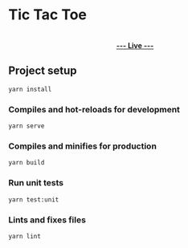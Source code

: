 # Tic Tac Toe
 <p align="center">
  <br />
  <a target="_blank" href="http://tictacai.herokuapp.com/"><b>--- Live ---</b></a>
</p>

## Project setup
```
yarn install
```

### Compiles and hot-reloads for development
```
yarn serve
```

### Compiles and minifies for production
```
yarn build
```

### Run unit tests
```
yarn test:unit
```

### Lints and fixes files
```
yarn lint
```
